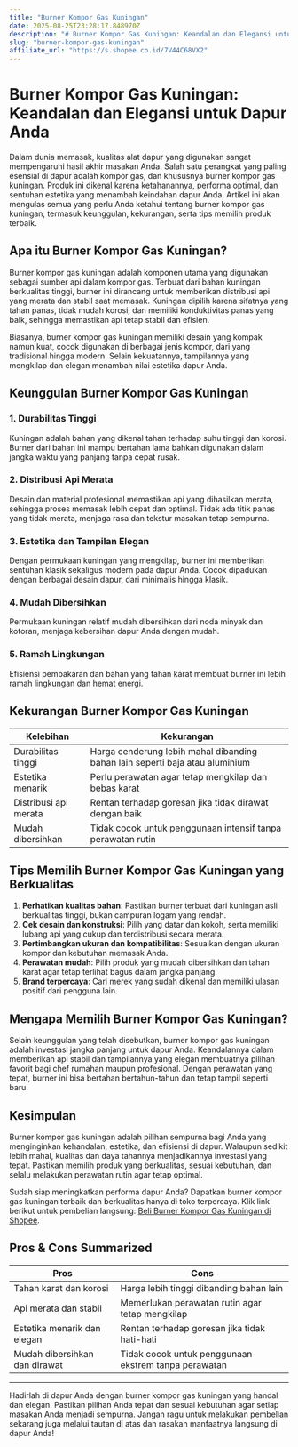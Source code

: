 ```yaml
---
title: "Burner Kompor Gas Kuningan"
date: 2025-08-25T23:28:17.848970Z
description: "# Burner Kompor Gas Kuningan: Keandalan dan Elegansi untuk Dapur Anda..."
slug: "burner-kompor-gas-kuningan"
affiliate_url: "https://s.shopee.co.id/7V44C68VX2"
---
```

# Burner Kompor Gas Kuningan: Keandalan dan Elegansi untuk Dapur Anda

Dalam dunia memasak, kualitas alat dapur yang digunakan sangat mempengaruhi hasil akhir masakan Anda. Salah satu perangkat yang paling esensial di dapur adalah kompor gas, dan khususnya burner kompor gas kuningan. Produk ini dikenal karena ketahanannya, performa optimal, dan sentuhan estetika yang menambah keindahan dapur Anda. Artikel ini akan mengulas semua yang perlu Anda ketahui tentang burner kompor gas kuningan, termasuk keunggulan, kekurangan, serta tips memilih produk terbaik.

## Apa itu Burner Kompor Gas Kuningan?

Burner kompor gas kuningan adalah komponen utama yang digunakan sebagai sumber api dalam kompor gas. Terbuat dari bahan kuningan berkualitas tinggi, burner ini dirancang untuk memberikan distribusi api yang merata dan stabil saat memasak. Kuningan dipilih karena sifatnya yang tahan panas, tidak mudah korosi, dan memiliki konduktivitas panas yang baik, sehingga memastikan api tetap stabil dan efisien.

Biasanya, burner kompor gas kuningan memiliki desain yang kompak namun kuat, cocok digunakan di berbagai jenis kompor, dari yang tradisional hingga modern. Selain kekuatannya, tampilannya yang mengkilap dan elegan menambah nilai estetika dapur Anda.

## Keunggulan Burner Kompor Gas Kuningan

### 1. Durabilitas Tinggi
Kuningan adalah bahan yang dikenal tahan terhadap suhu tinggi dan korosi. Burner dari bahan ini mampu bertahan lama bahkan digunakan dalam jangka waktu yang panjang tanpa cepat rusak.

### 2. Distribusi Api Merata
Desain dan material profesional memastikan api yang dihasilkan merata, sehingga proses memasak lebih cepat dan optimal. Tidak ada titik panas yang tidak merata, menjaga rasa dan tekstur masakan tetap sempurna.

### 3. Estetika dan Tampilan Elegan
Dengan permukaan kuningan yang mengkilap, burner ini memberikan sentuhan klasik sekaligus modern pada dapur Anda. Cocok dipadukan dengan berbagai desain dapur, dari minimalis hingga klasik.

### 4. Mudah Dibersihkan
Permukaan kuningan relatif mudah dibersihkan dari noda minyak dan kotoran, menjaga kebersihan dapur Anda dengan mudah.

### 5. Ramah Lingkungan
Efisiensi pembakaran dan bahan yang tahan karat membuat burner ini lebih ramah lingkungan dan hemat energi.

## Kekurangan Burner Kompor Gas Kuningan

| Kelebihan | Kekurangan |
|--------------|--------------|
| Durabilitas tinggi | Harga cenderung lebih mahal dibanding bahan lain seperti baja atau aluminium |
| Estetika menarik | Perlu perawatan agar tetap mengkilap dan bebas karat |
| Distribusi api merata | Rentan terhadap goresan jika tidak dirawat dengan baik |
| Mudah dibersihkan | Tidak cocok untuk penggunaan intensif tanpa perawatan rutin |

## Tips Memilih Burner Kompor Gas Kuningan yang Berkualitas

1. **Perhatikan kualitas bahan**: Pastikan burner terbuat dari kuningan asli berkualitas tinggi, bukan campuran logam yang rendah.
2. **Cek desain dan konstruksi**: Pilih yang datar dan kokoh, serta memiliki lubang api yang cukup dan terdistribusi secara merata.
3. **Pertimbangkan ukuran dan kompatibilitas**: Sesuaikan dengan ukuran kompor dan kebutuhan memasak Anda.
4. **Perawatan mudah**: Pilih produk yang mudah dibersihkan dan tahan karat agar tetap terlihat bagus dalam jangka panjang.
5. **Brand terpercaya**: Cari merek yang sudah dikenal dan memiliki ulasan positif dari pengguna lain.

## Mengapa Memilih Burner Kompor Gas Kuningan?

Selain keunggulan yang telah disebutkan, burner kompor gas kuningan adalah investasi jangka panjang untuk dapur Anda. Keandalannya dalam memberikan api stabil dan tampilannya yang elegan membuatnya pilihan favorit bagi chef rumahan maupun profesional. Dengan perawatan yang tepat, burner ini bisa bertahan bertahun-tahun dan tetap tampil seperti baru.

## Kesimpulan

Burner kompor gas kuningan adalah pilihan sempurna bagi Anda yang menginginkan kehandalan, estetika, dan efisiensi di dapur. Walaupun sedikit lebih mahal, kualitas dan daya tahannya menjadikannya investasi yang tepat. Pastikan memilih produk yang berkualitas, sesuai kebutuhan, dan selalu melakukan perawatan rutin agar tetap optimal.

Sudah siap meningkatkan performa dapur Anda? Dapatkan burner kompor gas kuningan terbaik dan berkualitas hanya di toko terpercaya. Klik link berikut untuk pembelian langsung: [Beli Burner Kompor Gas Kuningan di Shopee](https://s.shopee.co.id/7V44C68VX2).

## Pros & Cons Summarized

| Pros | Cons |
|-------|---------|
| Tahan karat dan korosi | Harga lebih tinggi dibanding bahan lain |
| Api merata dan stabil | Memerlukan perawatan rutin agar tetap mengkilap |
| Estetika menarik dan elegan | Rentan terhadap goresan jika tidak hati-hati |
| Mudah dibersihkan dan dirawat | Tidak cocok untuk penggunaan ekstrem tanpa perawatan |

---

Hadirlah di dapur Anda dengan burner kompor gas kuningan yang handal dan elegan. Pastikan pilihan Anda tepat dan sesuai kebutuhan agar setiap masakan Anda menjadi sempurna. Jangan ragu untuk melakukan pembelian sekarang juga melalui tautan di atas dan rasakan manfaatnya langsung di dapur Anda!